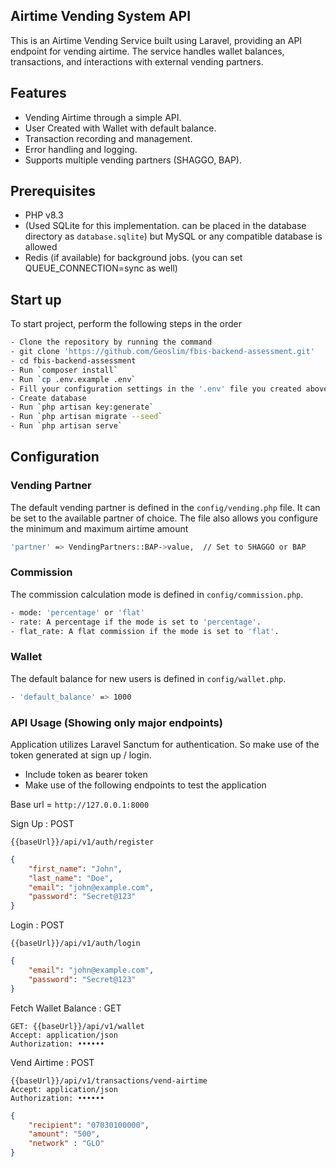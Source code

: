 
## Airtime Vending System API
This is an Airtime Vending Service built using Laravel, providing an API endpoint for vending airtime. The service handles wallet balances, transactions, and interactions with external vending partners.

## Features

- Vending Airtime through a simple API.
- User Created with Wallet with default balance.
- Transaction recording and management.
- Error handling and logging.
- Supports multiple vending partners (SHAGGO, BAP).

## Prerequisites

- PHP v8.3
- (Used SQLite for this implementation. can be placed in the database directory as `database.sqlite`) but MySQL or any compatible database is allowed 
- Redis (if available) for background jobs. (you can set QUEUE_CONNECTION=sync as well)

## Start up

To start project, perform the following steps in the order
```bash
- Clone the repository by running the command
- git clone 'https://github.com/Geoslim/fbis-backend-assessment.git'
- cd fbis-backend-assessment
- Run `composer install`
- Run `cp .env.example .env`
- Fill your configuration settings in the '.env' file you created above
- Create database
- Run `php artisan key:generate`
- Run `php artisan migrate --seed`
- Run `php artisan serve`
```

## Configuration
### Vending Partner
The default vending partner is defined in the ```config/vending.php``` file. It can be set to the 
available partner of choice. The file also allows you configure the minimum and maximum airtime amount
```bash
'partner' => VendingPartners::BAP->value,  // Set to SHAGGO or BAP
```

### Commission
The commission calculation mode is defined in ```config/commission.php```.
```bash
- mode: 'percentage' or 'flat'
- rate: A percentage if the mode is set to 'percentage'.
- flat_rate: A flat commission if the mode is set to 'flat'.
```

### Wallet
The default balance for new users is defined in ```config/wallet.php```.
```bash
- 'default_balance' => 1000
```

### API Usage (Showing only major endpoints)
Application utilizes Laravel Sanctum for authentication. So make use of the token generated at sign up / login.
- Include token as bearer token
- Make use of the following endpoints to test the application

Base url = ```http://127.0.0.1:8000```

Sign Up : POST
```http
{{baseUrl}}/api/v1/auth/register
````
```json
{
    "first_name": "John",
    "last_name": "Doe",
    "email": "john@example.com",
    "password": "Secret@123"
}
```

Login : POST
```http
{{baseUrl}}/api/v1/auth/login
````
```json
{
    "email": "john@example.com",
    "password": "Secret@123"
}
```

Fetch Wallet Balance : GET
```http
GET: {{baseUrl}}/api/v1/wallet
Accept: application/json
Authorization: ••••••
```

Vend Airtime : POST
```http
{{baseUrl}}/api/v1/transactions/vend-airtime
Accept: application/json
Authorization: ••••••
````
```json
{
    "recipient": "07030100000",
    "amount": "500",
    "network" : "GLO"
}
```
